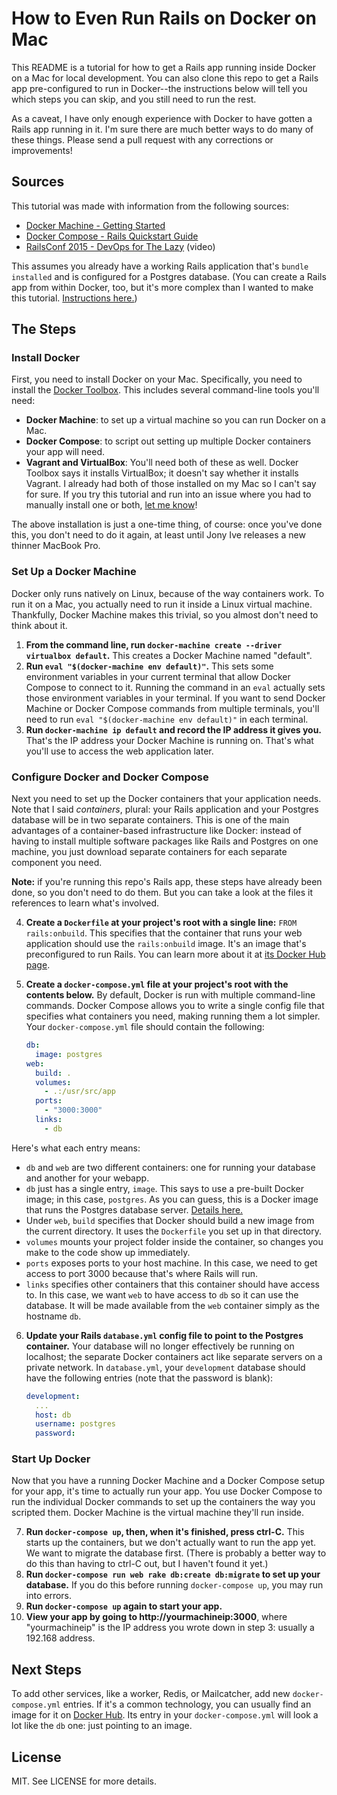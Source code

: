 # How to Even Run Rails on Docker on Mac

This README is a tutorial for how to get a Rails app running inside Docker on a Mac for local development. You can also clone this repo to get a Rails app pre-configured to run in Docker--the instructions below will tell you which steps you can skip, and you still need to run the rest.

As a caveat, I have only enough experience with Docker to have gotten a Rails app running in it. I'm sure there are much better ways to do many of these things. Please send a pull request with any corrections or improvements!

## Sources

This tutorial was made with information from the following sources:

- [Docker Machine - Getting Started](https://docs.docker.com/machine/get-started/)
- [Docker Compose - Rails Quickstart Guide](https://docs.docker.com/compose/rails/)
- [RailsConf 2015 - DevOps for The Lazy](https://www.youtube.com/watch?v=CVO_imNSw2o) (video)

This assumes you already have a working Rails application that's `bundle installed` and is configured for a Postgres database. (You can create a Rails app from within Docker, too, but it's more complex than I wanted to make this tutorial. [Instructions here.](https://docs.docker.com/compose/rails/))

## The Steps

### Install Docker

First, you need to install Docker on your Mac. Specifically, you need to install the [Docker Toolbox](https://www.docker.com/docker-toolbox). This includes several command-line tools you'll need:

- **Docker Machine**: to set up a virtual machine so you can run Docker on a Mac.
- **Docker Compose**: to script out setting up multiple Docker containers your app will need.
- **Vagrant and VirtualBox**: You'll need both of these as well. Docker Toolbox says it installs VirtualBox; it doesn't say whether it installs Vagrant. I already had both of those installed on my Mac so I can't say for sure. If you try this tutorial and run into an issue where you had to manually install one or both, [let me know](https://twitter.com/CodingItWrong)!

The above installation is just a one-time thing, of course: once you've done this, you don't need to do it again, at least until Jony Ive releases a new thinner MacBook Pro.

### Set Up a Docker Machine

Docker only runs natively on Linux, because of the way containers work. To run it on a Mac, you actually need to run it inside a Linux virtual machine. Thankfully, Docker Machine makes this trivial, so you almost don't need to think about it.

1. **From the command line, run `docker-machine create --driver virtualbox default`.** This creates a Docker Machine named "default".
2. **Run `eval "$(docker-machine env default)"`.** This sets some environment variables in your current terminal that allow Docker Compose to connect to it. Running the command in an `eval` actually sets those environment variables in your terminal. If you want to send Docker Machine or Docker Compose commands from multiple terminals, you'll need to run `eval "$(docker-machine env default)"` in each terminal.
3. **Run `docker-machine ip default` and record the IP address it gives you.** That's the IP address your Docker Machine is running on. That's what you'll use to access the web application later.

### Configure Docker and Docker Compose

Next you need to set up the Docker containers that your application needs. Note that I said *containers*, plural: your Rails application and your Postgres database will be in two separate containers. This is one of the main advantages of a container-based infrastructure like Docker: instead of having to install multiple software packages like Rails and Postgres on one machine, you just download separate containers for each separate component you need.

**Note:** if you're running this repo's Rails app, these steps have already been done, so you don't need to do them. But you can take a look at the files it references to learn what's involved.

4. **Create a `Dockerfile` at your project's root with a single line:** `FROM rails:onbuild`. This specifies that the container that runs your web application should use the `rails:onbuild` image. It's an image that's preconfigured to run Rails. You can learn more about it at [its Docker Hub page](https://hub.docker.com/_/rails/).
5. **Create a `docker-compose.yml` file at your project's root with the contents below.** By default, Docker is run with multiple command-line commands. Docker Compose allows you to write a single config file that specifies what containers you need, making running them a lot simpler. Your `docker-compose.yml` file should contain the following:

    ```yml
    db:
      image: postgres
    web:
      build: .
      volumes:
        - .:/usr/src/app
      ports:
        - "3000:3000"
      links:
        - db
    ```

  Here's what each entry means:

  - `db` and `web` are two different containers: one for running your database and another for your webapp.
  - `db` just has a single entry, `image`. This says to use a pre-built Docker image; in this case, `postgres`. As you can guess, this is a Docker image that runs the Postgres database server. [Details here.](https://hub.docker.com/_/postgres/)
  - Under `web`, `build` specifies that Docker should build a new image from the current directory. It uses the `Dockerfile` you set up in that directory.
  - `volumes` mounts your project folder inside the container, so changes you make to the code show up immediately.
  - `ports` exposes ports to your host machine. In this case, we need to get access to port 3000 because that's where Rails will run.
  - `links` specifies other containers that this container should have access to. In this case, we want `web` to have access to `db` so it can use the database. It will be made available from the `web` container simply as the hostname `db`.

6. **Update your Rails `database.yml` config file to point to the Postgres container.** Your database will no longer effectively be running on localhost; the separate Docker containers act like separate servers on a private network. In `database.yml`, your `development` database should have the following entries (note that the password is blank):

    ```yml
    development:
      ...
      host: db
      username: postgres
      password:
    ```

### Start Up Docker

Now that you have a running Docker Machine and a Docker Compose setup for your app, it's time to actually run your app. You use Docker Compose to run the individual Docker commands to set up the containers the way you scripted them. Docker Machine is the virtual machine they'll run inside.

7. **Run `docker-compose up`, then, when it's finished, press ctrl-C.** This starts up the containers, but we don't actually want to run the app yet. We want to migrate the database first. (There is probably a better way to do this than having to ctrl-C out, but I haven't found it yet.)
8. **Run `docker-compose run web rake db:create db:migrate` to set up your database.** If you do this before running `docker-compose up`, you may run into errors.
9. **Run `docker-compose up` again to start your app.**
10. **View your app by going to http://yourmachineip:3000**, where "yourmachineip" is the IP address you wrote down in step 3: usually a 192.168 address.

## Next Steps

To add other services, like a worker, Redis, or Mailcatcher, add new `docker-compose.yml` entries. If it's a common technology, you can usually find an image for it on [Docker Hub](https://hub.docker.com/). Its entry in your `docker-compose.yml` will look a lot like the `db` one: just pointing to an image.

## License

MIT. See LICENSE for more details.
